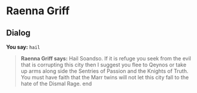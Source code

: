 # Raenna Griff
## Dialog

**You say:** `hail`



>**Raenna Griff says:** Hail Soandso. If it is refuge you seek from the evil that is corrupting this city then I suggest you flee to Qeynos or take up arms along side the Sentries of Passion and the Knights of Truth. You must have faith that the Marr twins will not let this city fall to the hate of the Dismal Rage.
end


